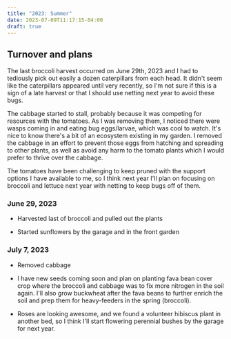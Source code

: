 ```yaml
---
title: "2023: Summer"
date: 2023-07-09T11:17:15-04:00
draft: true
---
```


## Turnover and plans

The last broccoli harvest occurred on June 29th, 2023 and I had to tediously pick out easily a dozen caterpillars from each head. It didn't seem like the caterpillars appeared until very recently, so I'm not sure if this is a sign of a late harvest or that I should use netting next year to avoid these bugs.

The cabbage started to stall, probably because it was competing for resources with the tomatoes. As I was removing them, I noticed there were wasps coming in and eating bug eggs/larvae, which was cool to watch. It's nice to know there's a bit of an ecosystem existing in my garden. I removed the cabbage in an effort to prevent those eggs from hatching and spreading to other plants, as well as avoid any harm to the tomato plants which I would prefer to thrive over the cabbage.

The tomatoes have been challenging to keep pruned with the support options I have available to me, so I think next year I'll plan on focusing on broccoli and lettuce next year with netting to keep bugs off of them.

### June 29, 2023

* Harvested last of broccoli and pulled out the plants

* Started sunflowers by the garage and in the front garden

### July 7, 2023

* Removed cabbage

* I have new seeds coming soon and plan on planting fava bean cover crop where the broccoli and cabbage was to fix more nitrogen in the soil again. I'll also grow buckwheat after the fava beans to further enrich the soil and prep them for heavy-feeders in the spring (broccoli).

* Roses are looking awesome, and we found a volunteer hibiscus plant in another bed, so I think I'll start flowering perennial bushes by the garage for next year.
